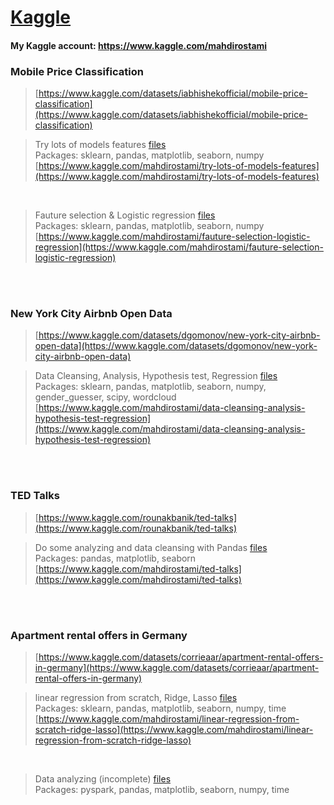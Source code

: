 # [Kaggle](https://www.kaggle.com/) 

#### My Kaggle account: <a href="https://www.kaggle.com/mahdirostami">https://www.kaggle.com/mahdirostami</a>

### Mobile Price Classification <br>
>  [https://www.kaggle.com/datasets/iabhishekofficial/mobile-price-classification](https://www.kaggle.com/datasets/iabhishekofficial/mobile-price-classification)<br>

>  Try lots of models features [files](https://github.com/rostamimahdi1997/Kaggle/tree/main/Mobile%20Price%20Classification-2022/1.%20Try%20lots%20of%20models%2C%20features-May)<br>
>  Packages: sklearn, pandas, matplotlib, seaborn, numpy<br>
>  [https://www.kaggle.com/mahdirostami/try-lots-of-models-features](https://www.kaggle.com/mahdirostami/try-lots-of-models-features)
<br>

>  Fauture selection & Logistic regression [files](https://github.com/rostamimahdi1997/Kaggle/tree/main/Mobile%20Price%20Classification-2022/2.%20Fauture%20selection%20%26%20Logistic%20regression-April)<br>
>  Packages: sklearn, pandas, matplotlib, seaborn, numpy<br>
>  [https://www.kaggle.com/mahdirostami/fauture-selection-logistic-regression](https://www.kaggle.com/mahdirostami/fauture-selection-logistic-regression)
<br>
<br>

### New York City Airbnb Open Data<br>
>  [https://www.kaggle.com/datasets/dgomonov/new-york-city-airbnb-open-data](https://www.kaggle.com/datasets/dgomonov/new-york-city-airbnb-open-data)<br>

>  Data Cleansing, Analysis, Hypothesis test, Regression [files](https://github.com/rostamimahdi1997/Kaggle/tree/main/New%20York%20City%20Airbnb%20Open%20Data-2022/1.%20Data%20Cleansing%2C%20Analysis%2C%20Hypothesis%20test%2C%20Regression-April)<br>
>  Packages: sklearn, pandas, matplotlib, seaborn, numpy, gender_guesser, scipy, wordcloud<br>
>  [https://www.kaggle.com/mahdirostami/data-cleansing-analysis-hypothesis-test-regression](https://www.kaggle.com/mahdirostami/data-cleansing-analysis-hypothesis-test-regression)
<br>
<br>

### TED Talks <br>
>  [https://www.kaggle.com/rounakbanik/ted-talks](https://www.kaggle.com/rounakbanik/ted-talks)<br>

>  Do some analyzing and data cleansing with Pandas [files](https://github.com/rostamimahdi1997/Kaggle/tree/main/TED%20Talks-2022/1.%20Do%20some%20analyzing%20and%20data%20cleansing%20with%20Pandas-March)<br>
>  Packages: pandas, matplotlib, seaborn<br>
>  [https://www.kaggle.com/mahdirostami/ted-talks](https://www.kaggle.com/mahdirostami/ted-talks)
<br>
<br>

### Apartment rental offers in Germany<br>
>  [https://www.kaggle.com/datasets/corrieaar/apartment-rental-offers-in-germany](https://www.kaggle.com/datasets/corrieaar/apartment-rental-offers-in-germany)<br>

>  linear regression from scratch, Ridge, Lasso [files](https://github.com/rostamimahdi1997/Kaggle/tree/main/Apartment%20rental%20offers%20in%20Germany-2022/1.%20linear%20regression%20from%20scratch%2C%20Ridge%2C%20Lasso-May)<br>
>  Packages: sklearn, pandas, matplotlib, seaborn, numpy, time <br>
>  [https://www.kaggle.com/mahdirostami/linear-regression-from-scratch-ridge-lasso](https://www.kaggle.com/mahdirostami/linear-regression-from-scratch-ridge-lasso)
<br>

>  Data analyzing (incomplete) [files](https://github.com/rostamimahdi1997/Kaggle/tree/main/partment%20rental%20offers%20in%20Germany-2022/2.%20Data%20analyzing%20(incomplete)-April)<br>
>  Packages: pyspark, pandas, matplotlib, seaborn, numpy, time <br>



